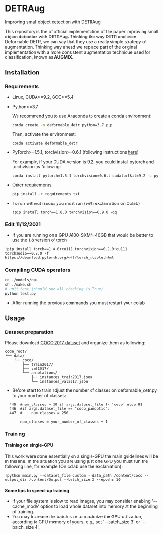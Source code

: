 # DETRAug
Improving small object detection with DETRAug

This repository is the of official implementation of the paper Improving small object detection with DETRAug. Thinking the way DETR and even Deformable DETR, we can say that they use a really simple strategy of augmentation. Thinking way ahead we replace part of the original implementation with a more consistent augmentation technique used for classification, known as **AUGMIX**.  



## Installation

### Requirements

* Linux, CUDA>=9.2, GCC>=5.4
  
* Python>=3.7

    We recommend you to use Anaconda to create a conda environment:
    ```bash
    conda create -n deformable_detr python=3.7 pip
    ```
    Then, activate the environment:
    ```bash
    conda activate deformable_detr
    ```
  
* PyTorch>=1.5.1, torchvision>=0.6.1 (following instructions [here](https://pytorch.org/))

    For example, if your CUDA version is 9.2, you could install pytorch and torchvision as following:
    ```bash
    conda install pytorch=1.5.1 torchvision=0.6.1 cudatoolkit=9.2 -c pytorch
    ```
  
* Other requirements
    ```bash
    pip install -r requirements.txt
    ```
* To run without issues you must run (with exclamation on Colab)

    ```
    !pip install torch==1.8.0 torchvision==0.9.0 -qq
    ```
### Edit 11/12/2021

* If you are running on a GPU A100-SXM4-40GB that would be better to use the 1.8 version of torch

```
!pip install torch==1.8.0+cu111 torchvision==0.9.0+cu111 torchaudio==0.8.0 -f https://download.pytorch.org/whl/torch_stable.html
```

### Compiling CUDA operators
```bash
cd ./models/ops
sh ./make.sh
# unit test (should see all checking is True)
python test.py
```
* After running the previous commands you must restart your colab

## Usage

### Dataset preparation

Please download [COCO 2017 dataset](https://cocodataset.org/) and organize them as following:

```
code_root/
└── data/
    └── coco/
        ├── train2017/
        ├── val2017/
        └── annotations/
        	├── instances_train2017.json
        	└── instances_val2017.json
```
* Before start to train adjust the number of classes on deformable_detr.py to your number of classes:
```
  445  #num_classes = 20 if args.dataset_file != 'coco' else 91
  446  #if args.dataset_file == "coco_panoptic":
  447  #    num_classes = 250
    
       num_classes = your_number_of_classes + 1
```

### Training

#### Training on single-GPU

This work were done essentially on a single-GPU the main guidelines will be in this line. In the situation you are using just one GPU you must run the following line, for example (On colab use the exclamation):

```
!python main.py --dataset_file custom --data_path /content/coco --output_dir /content/Output --batch_size 3 --epochs 10
```


#### Some tips to speed-up training
* If your file system is slow to read images, you may consider enabling '--cache_mode' option to load whole dataset into memory at the beginning of training.
* You may increase the batch size to maximize the GPU utilization, according to GPU memory of yours, e.g., set '--batch_size 3' or '--batch_size 4'.
